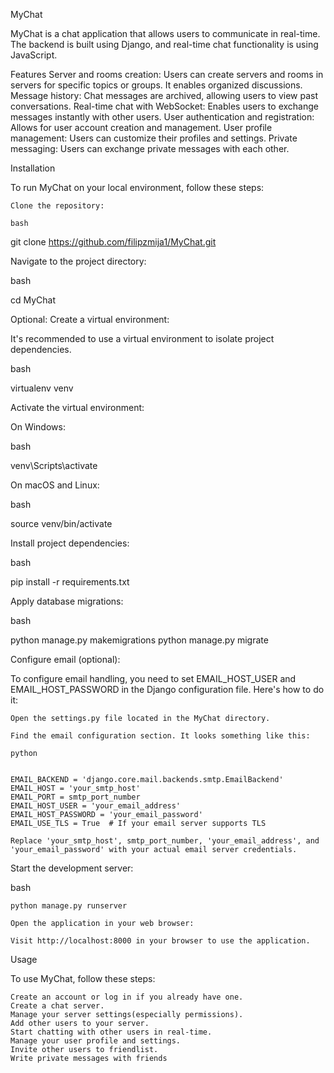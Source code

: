 MyChat

MyChat is a chat application that allows users to communicate in real-time. The backend is built using Django, and real-time chat functionality is using JavaScript.

Features
    Server and rooms creation: Users can create servers and rooms in servers for specific topics or groups. It enables organized discussions.
    Message history: Chat messages are archived, allowing users to view past conversations.
    Real-time chat with WebSocket: Enables users to exchange messages instantly with other users.
    User authentication and registration: Allows for user account creation and management.
    User profile management: Users can customize their profiles and settings.
    Private messaging: Users can exchange private messages with each other.

Installation

To run MyChat on your local environment, follow these steps:

    Clone the repository:

    bash

git clone https://github.com/filipzmija1/MyChat.git

Navigate to the project directory:

bash

cd MyChat

Optional: Create a virtual environment:

It's recommended to use a virtual environment to isolate project dependencies.

bash

virtualenv venv

Activate the virtual environment:

On Windows:

bash

venv\Scripts\activate

On macOS and Linux:

bash

source venv/bin/activate

Install project dependencies:

bash

pip install -r requirements.txt


Apply database migrations:

bash

python manage.py makemigrations
python manage.py migrate

Configure email (optional):

To configure email handling, you need to set EMAIL_HOST_USER and EMAIL_HOST_PASSWORD in the Django configuration file. Here's how to do it:

    Open the settings.py file located in the MyChat directory.

    Find the email configuration section. It looks something like this:

    python


    EMAIL_BACKEND = 'django.core.mail.backends.smtp.EmailBackend'
    EMAIL_HOST = 'your_smtp_host'
    EMAIL_PORT = smtp_port_number
    EMAIL_HOST_USER = 'your_email_address'
    EMAIL_HOST_PASSWORD = 'your_email_password'
    EMAIL_USE_TLS = True  # If your email server supports TLS

    Replace 'your_smtp_host', smtp_port_number, 'your_email_address', and 'your_email_password' with your actual email server credentials.

Start the development server:

bash

    python manage.py runserver

    Open the application in your web browser:

    Visit http://localhost:8000 in your browser to use the application.

Usage

To use MyChat, follow these steps:

    Create an account or log in if you already have one.
    Create a chat server.
    Manage your server settings(especially permissions).
    Add other users to your server.
    Start chatting with other users in real-time.
    Manage your user profile and settings.
    Invite other users to friendlist.
    Write private messages with friends
